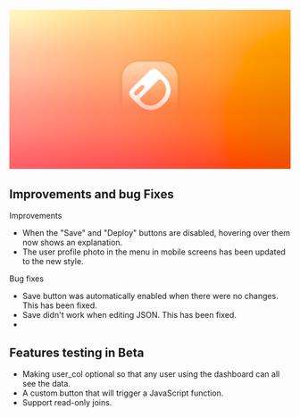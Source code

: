 ![Image](../assets/dawn.png)

## 

## Improvements and bug Fixes

Improvements

- When the "Save" and "Deploy" buttons are disabled, hovering over them now shows an explanation.
- The user profile photo in the menu in mobile screens has been updated to the new style.

Bug fixes

- Save button was automatically enabled when there were no changes. This has been fixed.
- Save didn't work when editing JSON. This has been fixed.
- 

## Features testing in Beta

- Making user_col optional so that any user using the dashboard can all see the data.
- A custom button that will trigger a JavaScript function.
- Support read-only joins.